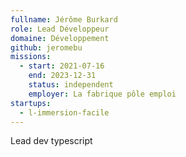```yaml
---
fullname: Jérôme Burkard
role: Lead Développeur
domaine: Développement
github: jeromebu
missions:
  - start: 2021-07-16
    end: 2023-12-31
    status: independent
    employer: La fabrique pôle emploi
startups:
  - l-immersion-facile
---
```


Lead dev typescript
